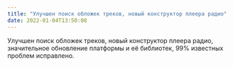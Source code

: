 ```yaml
---
title: "Улучшен поиск обложек треков, новый конструктор плеера радио"
date: 2022-01-04T13:50:08
---
```


Улучшен поиск обложек треков, новый конструктор плеера радио, значительное обновление платформы и её библиотек, 99% известных проблем исправлено.